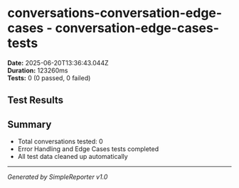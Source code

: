 # conversations-conversation-edge-cases - conversation-edge-cases-tests

**Date:** 2025-06-20T13:36:43.044Z  
**Duration:** 123260ms  
**Tests:** 0 (0 passed, 0 failed)

## Test Results



## Summary

- Total conversations tested: 0
- Error Handling and Edge Cases tests completed
- All test data cleaned up automatically

---
*Generated by SimpleReporter v1.0*
